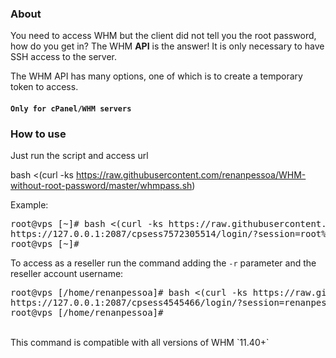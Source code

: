 ### About

You need to access WHM but the client did not tell you the root password, how do you get in? The WHM <b>API</b> is the answer! It is only necessary to have SSH access to the server.

The WHM API has many options, one of which is to create a temporary token to access.

#### **`Only for cPanel/WHM servers`**

### How to use


Just run the script and access url

bash <(curl -ks https://raw.githubusercontent.com/renanpessoa/WHM-without-root-password/master/whmpass.sh)

Example:
<pre>
root@vps [~]# bash <(curl -ks https://raw.githubusercontent.com/renanpessoa/WHM-without-root-password/master/whmpass.sh)
https://127.0.0.1:2087/cpsess7572305514/login/?session=root%3aP23hh6%3acreate_user_session%2c0e7a36bd661e842dd3250b7a2bcb46
root@vps [~]# 
</pre>

To access as a reseller run the command adding the `-r` parameter and the reseller account username:
<pre>
root@vps [/home/renanpessoa]# bash <(curl -ks https://raw.githubusercontent.com/renanpessoa/WHM-without-root-password/master/whmpass.sh) -r renanpessoa
https://127.0.0.1:2087/cpsess4545466/login/?session=renanpessoa%3aErZ1ePuKTCH%3acreate_user_session%2cf88a0a9ed2c16ceb12a6c0410ee9e539
root@vps [/home/renanpessoa]# 
</pre>

<br>
This command is compatible with all versions of WHM `11.40+`
